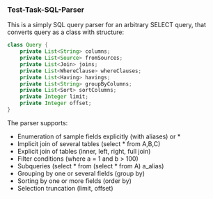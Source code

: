 ### Test-Task-SQL-Parser

This is a simply SQL query parser for an arbitrary SELECT query, that converts query as a class with structure:
```java
class Query {
	private List<String> columns;
    private List<Source> fromSources;
    private List<Join> joins;
    private List<WhereClause> whereClauses;
    private List<Having> havings;
    private List<String> groupByColumns;
    private List<Sort> sortColumns;
    private Integer limit;
    private Integer offset;
}
```


The parser supports:
- Enumeration of sample fields explicitly (with aliases) or *
- Implicit join of several tables (select * from A,B,C)
- Explicit join of tables (inner, left, right, full join)
- Filter conditions (where a = 1 and b > 100)
- Subqueries (select * from (select * from A) a_alias)
- Grouping by one or several fields (group by)
- Sorting by one or more fields (order by)
- Selection truncation (limit, offset)
